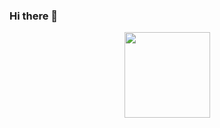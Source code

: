 ### Hi there 👋

<div align="center"> <img height="137px" src="https://github-readme-stats.vercel.app/api?username=QIANJINYDX&hide_title=true&hide_border=true&show_icons=trueline_height=21&text_color=000&icon_color=000&bg_color=0,ea6161,ffc64d,fffc4d,52fa5a&theme=graywhite" /> </div>
